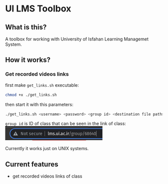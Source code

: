 # UI LMS Toolbox

## What is this?

A toolbox for working with University of Isfahan Learning Managemet System.

## How it works?

### Get recorded videos links

first make `get_links.sh` executable:

```bash
chmod +x ./get_links.sh
```

then start it with this parameters:

```bash
./get_links.sh <username> <password> <group id> <destination file path>
```

`group id` is ID of class that can be seen in the link of class:
![group id example](https://github.com/thantez/ui_lms_toolbox/blob/main/group_id.png?raw=true)

Currently it works just on UNIX systems.

## Current features

- get recorded videos links of class
